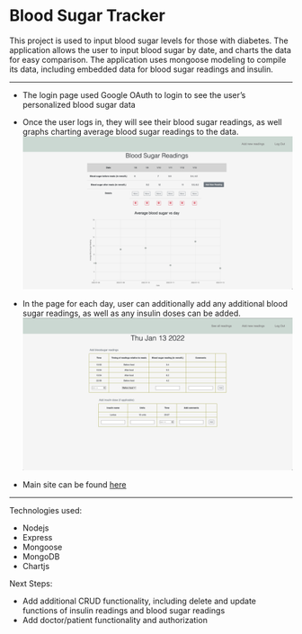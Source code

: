 # Blood Sugar Tracker

This project is used to input blood sugar levels for those with diabetes. The application allows the user to input blood sugar by date, and charts the data for easy comparison. The application uses mongoose modeling to compile its data, including embedded data for blood sugar readings and insulin. 

<!-- Wireframing of the project can be below:

![screenshot](public/images/blood-sugar-notes.jpeg)


 -->
---


* The login page used Google OAuth to login to see the user’s personalized blood sugar data

* Once the user logs in, they will see their blood sugar readings, as well graphs charting average blood sugar readings to the data. 
![screenshot](public/images/index-screenshot.png)

* In the page for each day, user can additionally add any additional blood sugar readings, as well as any  insulin doses can be added.  
![screenshot](public/images/show-screenshot.png)



* Main site can be found [here ](https://sei-bloodsugartracker.herokuapp.com/)

---
Technologies used:

* Nodejs
* Express
* Mongoose
* MongoDB
* Chartjs

Next Steps: 

* Add additional CRUD functionality, including delete and update functions of insulin readings and blood sugar readings
* Add doctor/patient functionality and authorization




